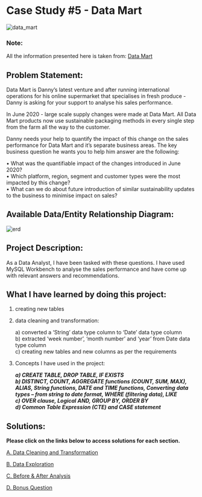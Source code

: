# Case Study #5 - Data Mart

![data_mart](https://github.com/rakeshbangla41/8_Week_SQL_Challenge/assets/132288134/7621b9f1-be69-4ee6-ac9d-6a5683b820cd)

### Note: 
All the information presented here is taken from: [Data Mart](https://8weeksqlchallenge.com/case-study-5/)

## Problem Statement:

Data Mart is Danny’s latest venture and after running international operations for his online supermarket that specialises in fresh produce - Danny is asking for your support to analyse his sales performance.   

In June 2020 - large scale supply changes were made at Data Mart. All Data Mart products now use sustainable packaging methods in every single step from the farm all the way to the customer.   

Danny needs your help to quantify the impact of this change on the sales performance for Data Mart and it’s separate business areas.
The key business question he wants you to help him answer are the following:    


•	What was the quantifiable impact of the changes introduced in June 2020?   
•	Which platform, region, segment and customer types were the most impacted by this change?   
•	What can we do about future introduction of similar sustainability updates to the business to minimise impact on sales?   

## Available Data/Entity Relationship Diagram:

![erd](https://github.com/rakeshbangla41/8_Week_SQL_Challenge/assets/132288134/28bf8cca-f917-4dde-a17b-70430e75c861)


## Project Description:   

As a Data Analyst, I have been tasked with these questions. I have used MySQL Workbench to analyse the sales performance and have come up with relevant answers and recommendations.     


## What I have learned by doing this project:   

1) creating new tables

2)	data cleaning and transformation:
       
    a)	converted a ‘String’ data type column to ‘Date’ data type column  
    b)	extracted ‘week number’, ‘month number’ and ‘year’ from Date data type column  
c)	creating new tables and new columns as per the requirements

3)	Concepts I have used in the project:
     
    *****a)	CREATE TABLE, DROP TABLE, IF EXISTS*****   
    *****b)	DISTINCT, COUNT, AGGREGATE functions (COUNT, SUM, MAX), ALIAS, String functions, DATE and TIME functions, Converting data types – from string to date format, WHERE (filtering data), LIKE*****   
    *****c)	OVER clause, Logical AND, GROUP BY, ORDER BY*****   
    *****d)	Common Table Expression (CTE) and CASE statement*****     

   

## Solutions:

**Please click on the links below to access solutions for each section.**


[A. Data Cleaning and Transformation](https://github.com/rakeshbangla41/8_Week_SQL_Challenge/blob/main/Case%20Study%20%235%20-%20Data%20Mart/A.%20Data%20Cleaning%20and%20Transformation.md)   

[B. Data Exploration](https://github.com/rakeshbangla41/8_Week_SQL_Challenge/blob/main/Case%20Study%20%235%20-%20Data%20Mart/B.%20Data%20Exploration.md)   

[C. Before & After Analysis](https://github.com/rakeshbangla41/8_Week_SQL_Challenge/blob/main/Case%20Study%20%235%20-%20Data%20Mart/C.%20Before%20%26%20After%20Analysis.md)  

[D. Bonus Question](https://github.com/rakeshbangla41/8_Week_SQL_Challenge/blob/main/Case%20Study%20%235%20-%20Data%20Mart/D.%20Bonus%20Question.md)    




